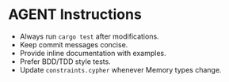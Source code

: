 # AGENT Instructions
- Always run `cargo test` after modifications.
- Keep commit messages concise.
- Provide inline documentation with examples.
- Prefer BDD/TDD style tests.
- Update `constraints.cypher` whenever Memory types change.
